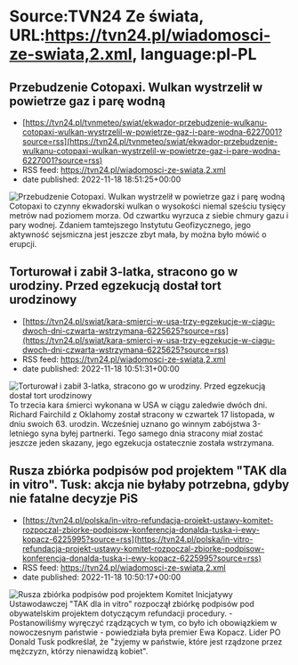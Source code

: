 # Source:TVN24 Ze świata, URL:https://tvn24.pl/wiadomosci-ze-swiata,2.xml, language:pl-PL

## Przebudzenie Cotopaxi. Wulkan wystrzelił w powietrze gaz i parę wodną
 - [https://tvn24.pl/tvnmeteo/swiat/ekwador-przebudzenie-wulkanu-cotopaxi-wulkan-wystrzelil-w-powietrze-gaz-i-pare-wodna-6227001?source=rss](https://tvn24.pl/tvnmeteo/swiat/ekwador-przebudzenie-wulkanu-cotopaxi-wulkan-wystrzelil-w-powietrze-gaz-i-pare-wodna-6227001?source=rss)
 - RSS feed: https://tvn24.pl/wiadomosci-ze-swiata,2.xml
 - date published: 2022-11-18 18:51:25+00:00

<img alt="Przebudzenie Cotopaxi. Wulkan wystrzelił w powietrze gaz i parę wodną" src="https://tvn24.pl/tvnmeteo/najnowsze/cdn-zdjecie-b9l1u2-erupcja-wulkanu-cotopaxi-6227002/alternates/LANDSCAPE_1280" />
    Cotopaxi to czynny ekwadorski wulkan o wysokości niemal sześciu tysięcy metrów nad poziomem morza. Od czwartku wyrzuca z siebie chmury gazu i pary wodnej. Zdaniem tamtejszego Instytutu Geofizycznego, jego aktywność sejsmiczna jest jeszcze zbyt mała, by można było mówić o erupcji.

## Torturował i zabił 3-latka, stracono go w urodziny. Przed egzekucją dostał tort urodzinowy
 - [https://tvn24.pl/swiat/kara-smierci-w-usa-trzy-egzekucje-w-ciagu-dwoch-dni-czwarta-wstrzymana-6225625?source=rss](https://tvn24.pl/swiat/kara-smierci-w-usa-trzy-egzekucje-w-ciagu-dwoch-dni-czwarta-wstrzymana-6225625?source=rss)
 - RSS feed: https://tvn24.pl/wiadomosci-ze-swiata,2.xml
 - date published: 2022-11-18 10:51:31+00:00

<img alt="Torturował i zabił 3-latka, stracono go w urodziny. Przed egzekucją dostał tort urodzinowy" src="https://tvn24.pl/najnowsze/cdn-zdjecie-o0v6n5-kara-smierci-egzekucja-6226006/alternates/LANDSCAPE_1280" />
    To trzecia kara śmierci wykonana w USA w ciągu zaledwie dwóch dni. Richard Fairchild z Oklahomy został stracony w czwartek 17 listopada, w dniu swoich 63. urodzin. Wcześniej uznano go winnym zabójstwa 3-letniego syna byłej partnerki. Tego samego dnia stracony miał zostać jeszcze jeden skazany, jego egzekucja ostatecznie została wstrzymana.

## Rusza zbiórka podpisów pod projektem "TAK dla in vitro". Tusk: akcja nie byłaby potrzebna, gdyby nie fatalne decyzje PiS
 - [https://tvn24.pl/polska/in-vitro-refundacja-projekt-ustawy-komitet-rozpoczal-zbiorke-podpisow-konferencja-donalda-tuska-i-ewy-kopacz-6225995?source=rss](https://tvn24.pl/polska/in-vitro-refundacja-projekt-ustawy-komitet-rozpoczal-zbiorke-podpisow-konferencja-donalda-tuska-i-ewy-kopacz-6225995?source=rss)
 - RSS feed: https://tvn24.pl/wiadomosci-ze-swiata,2.xml
 - date published: 2022-11-18 10:50:17+00:00

<img alt="Rusza zbiórka podpisów pod projektem " src="https://tvn24.pl/najnowsze/cdn-zdjecie-lms6y4-byla-premier-ewa-kopacz-poinformowala-o-rozpoczeciu-zbiorki-podpisow-pod-obywatelskim-projektem-dotyczacym-refundacji-procedury-in-vitro-6225850/alternates/LANDSCAPE_1280" />
    Komitet Inicjatywy Ustawodawczej "TAK dla in vitro" rozpoczął zbiórkę podpisów pod obywatelskim projektem dotyczącym refundacji procedury. - Postanowiliśmy wyręczyć rządzących w tym, co było ich obowiązkiem w nowoczesnym państwie - powiedziała była premier Ewa Kopacz. Lider PO Donald Tusk podkreślał, że "żyjemy w państwie, które jest rządzone przez mężczyzn, którzy nienawidzą kobiet".

